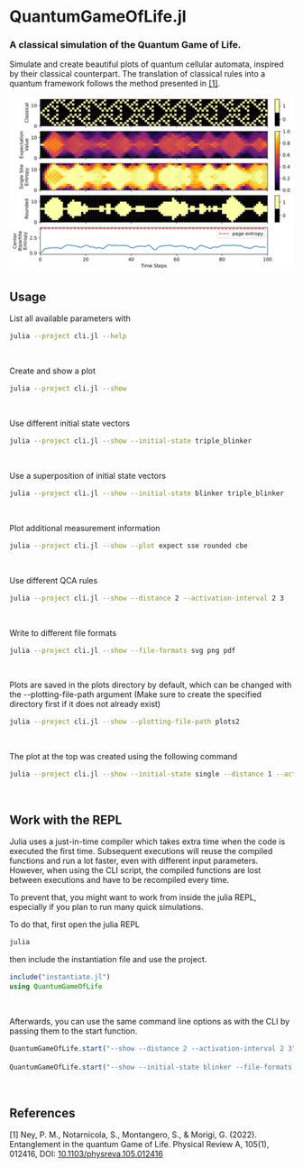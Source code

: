 # QuantumGameOfLife.jl

### A classical simulation of the Quantum Game of Life.

Simulate and create beautiful plots of quantum cellular automata, inspired by their classical counterpart.
The translation of classical rules into a quantum framework follows the method presented in [[1]](#1).



![](plots/plot.svg)

## Usage
List all available parameters with
```bash
julia --project cli.jl --help
```
<br/>

Create and show a plot
```bash
julia --project cli.jl --show
```
<br/>

Use different initial state vectors
```bash
julia --project cli.jl --show --initial-state triple_blinker
```
<br/>

Use a superposition of initial state vectors
```bash
julia --project cli.jl --show --initial-state blinker triple_blinker
```
<br/>

Plot additional measurement information
```bash
julia --project cli.jl --show --plot expect sse rounded cbe
```
<br/>

Use different QCA rules
```bash
julia --project cli.jl --show --distance 2 --activation-interval 2 3
```
<br/>

Write to different file formats
```bash
julia --project cli.jl --show --file-formats svg png pdf
```
<br/>

<!-- Plot the classical evolution and mps bond dimension
```bash
julia --project cli.jl --show --initial-state blinker --plot-classical --plot-bond-dims
```
<br/> -->

<!-- Try the TDVP algorithm (This can take a while)
```bash
julia --project cli.jl --show --initial-state blinker --algorithm 2tdvp --num-steps 1000 --plotting-frequency 10 --plot-bond-dims --num-cells 15
``` -->

Plots are saved in the plots directory by default, which can be changed with the --plotting-file-path argument (Make sure to create the specified directory first if it does not already exist)
```bash
julia --project cli.jl --show --plotting-file-path plots2
```
<br/>

The plot at the top was created using the following command
```bash
julia --project cli.jl --show --initial-state single --distance 1 --activation-interval 1 1 --step-size 0.5 --num-steps 100 --num-cells 13 --plot expect rounded cbe sse classical --file-formats svg
```
<br/>

## Work with the REPL
Julia uses a just-in-time compiler which takes extra time when the code is executed the first time. Subsequent executions will reuse the compiled functions and run a lot faster, even with different input parameters. However, when using the CLI script, the compiled functions are lost between executions and have to be recompiled every time.

To prevent that, you might want to work from inside the julia REPL, especially if you plan to run many quick simulations.

To do that, first open the julia REPL
```bash
julia
```
then include the instantiation file and use the project.
```julia
include("instantiate.jl")
using QuantumGameOfLife
```
<br/>

Afterwards, you can use the same command line options as with the CLI by passing them to the start function.
```julia
QuantumGameOfLife.start("--show --distance 2 --activation-interval 2 3")

QuantumGameOfLife.start("--show --initial-state blinker --file-formats pdf jpg --plot expect sse rounded")
```

<br/>

## References
<a id="1">[1]</a> 
Ney, P. M., Notarnicola, S., Montangero, S., & Morigi, G. (2022). Entanglement in the quantum Game of Life. Physical Review A, 105(1), 012416, DOI: [10.1103/physreva.105.012416](http://dx.doi.org/10.1103/PhysRevA.105.012416)